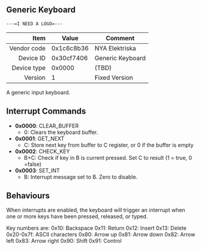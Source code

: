 Generic Keyboard 
----

```
---=I NEED A LOGO=---
```

|     Item       |   Value    |   Comment
| -------------: | ---------- | ----------------
|    Vendor code | 0x1c6c8b36 | NYA Elektriska
|      Device ID | 0x30cf7406 | Generic Keyboard
|    Device type | 0x0000     | (TBD)
|        Version | 1          | Fixed Version

A generic input keyboard.

Interrupt Commands
----

 - **0x0000**: CLEAR_BUFFER
 	- 0: Clears the keyboard buffer.
 - **0x0001**: GET_NEXT
 	- C: Store next key from buffer to C register, or 0 if the buffer is empty
- **0x0002**: CHECK_KEY
 	- B+C: Check if key in B is current pressed. Set C to result (1 = true, 0 =false)
 - **0x0003**: SET_INT
 	- B: Interrupt message set to B. Zero to disable.


 Behaviours
 ----
When interrupts are enabled, the keyboard will trigger an interrupt when one or
more keys have been pressed, released, or typed.

Key numbers are:
	0x10: Backspace
	0x11: Return
	0x12: Insert
	0x13: Delete
	0x20-0x7f: ASCII characters
	0x80: Arrow up
	0x81: Arrow down
	0x82: Arrow left
	0x83: Arrow right
	0x90: Shift
	0x91: Control
